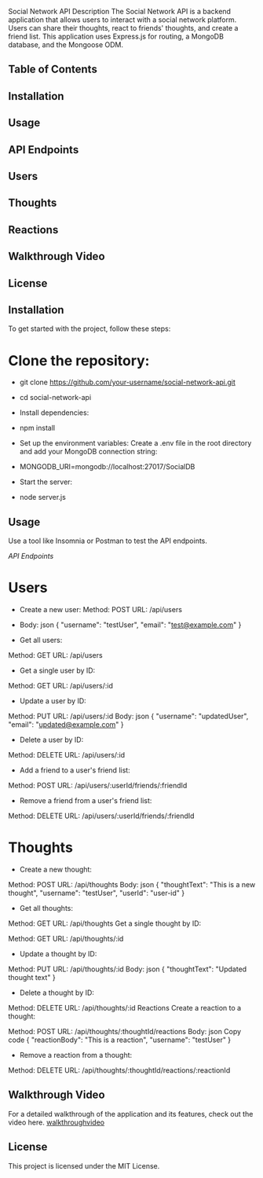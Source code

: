 Social Network API
Description
The Social Network API is a backend application that allows users to interact with a social network platform. Users can share their thoughts, react to friends' thoughts, and create a friend list. This application uses Express.js for routing, a MongoDB database, and the Mongoose ODM.

## Table of Contents
## Installation
## Usage
## API Endpoints
## Users
## Thoughts
## Reactions
## Walkthrough Video
## License

## Installation
To get started with the project, follow these steps:

# Clone the repository:


* git clone https://github.com/your-username/social-network-api.git
* cd social-network-api
* Install dependencies: 


* npm install

* Set up the environment variables:
Create a .env file in the root directory and add your MongoDB connection string:
* MONGODB_URI=mongodb://localhost:27017/SocialDB
* Start the server:
* node server.js

## Usage
Use a tool like Insomnia or Postman to test the API endpoints.

*API Endpoints*
# Users
* Create a new user:
Method: POST
URL: /api/users
* Body:
json
{
 "username": "testUser",
  "email": "test@example.com"
}

* Get all users:

Method: GET
URL: /api/users

* Get a single user by ID:

Method: GET
URL: /api/users/:id

* Update a user by ID:

Method: PUT
URL: /api/users/:id
Body:
json
{
  "username": "updatedUser",
  "email": "updated@example.com"
}

* Delete a user by ID:

Method: DELETE
URL: /api/users/:id

* Add a friend to a user's friend list:

Method: POST
URL: /api/users/:userId/friends/:friendId

* Remove a friend from a user's friend list:

Method: DELETE
URL: /api/users/:userId/friends/:friendId

# Thoughts
* Create a new thought:

Method: POST
URL: /api/thoughts
Body:
json
{
  "thoughtText": "This is a new thought",
  "username": "testUser",
  "userId": "user-id"
}

* Get all thoughts:

Method: GET
URL: /api/thoughts
Get a single thought by ID:

Method: GET
URL: /api/thoughts/:id

* Update a thought by ID:

Method: PUT
URL: /api/thoughts/:id
Body:
json
{
  "thoughtText": "Updated thought text"
}
* Delete a thought by ID:

Method: DELETE
URL: /api/thoughts/:id
Reactions
Create a reaction to a thought:

Method: POST
URL: /api/thoughts/:thoughtId/reactions
Body:
json
Copy code
{
  "reactionBody": "This is a reaction",
  "username": "testUser"
}

* Remove a reaction from a thought:

Method: DELETE
URL: /api/thoughts/:thoughtId/reactions/:reactionId

## Walkthrough Video

For a detailed walkthrough of the application and its features, check out the video here.
[walkthroughvideo](https://drive.google.com/file/d/1YyFvTeudQ9bxvMrMPbN676mqCwgrlUKt/view?usp=drive_link)

## License
This project is licensed under the MIT License.
